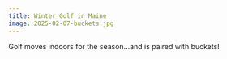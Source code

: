 ```yaml
---
title: Winter Golf in Maine
image: 2025-02-07-buckets.jpg
---
```


Golf moves indoors for the season...and is paired with buckets!

<!--more-->
